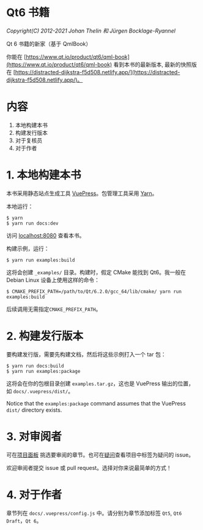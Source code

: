 # Qt6 书籍

*Copyright(C) 2012-2021 Johan Thelin 和 Jürgen Bocklage-Ryannel*

Qt 6 书籍的新家（基于 QmlBook）

你能在 [https://www.qt.io/product/qt6/qml-book](https://www.qt.io/product/qt6/qml-book) 看到本书的最新版本, 最新的快照版在 [https://distracted-dijkstra-f5d508.netlify.app/](https://distracted-dijkstra-f5d508.netlify.app/)。

# 内容

1. 本地构建本书
2. 构建发行版本
3. 对于复核员
4. 对于作者

# 1. 本地构建本书

本书采用静态站点生成工具 [VuePress](https://vuepress.vuejs.org/)。包管理工具采用 [Yarn](https://yarnpkg.com/)。

本地运行：

```
$ yarn
$ yarn run docs:dev
```

访问 [localhost:8080](http://localhost:8080) 查看本书。

构建示例，运行：

```
$ yarn run examples:build
```

这将会创建 `_examples/` 目录。构建时，假定 CMake 能找到 Qt6。我一般在 Debian Linux 设备上使用这样的命令：

```
$ CMAKE_PREFIX_PATH=/path/to/Qt/6.2.0/gcc_64/lib/cmake/ yarn run examples:build
```

后续调用无需指定`CMAKE_PREFIX_PATH`。

# 2. 构建发行版本

要构建发行版，需要先构建文档，然后将这些示例打入一个 tar 包：

```
$ yarn run docs:build
$ yarn run examples:package
```

这将会在你的包根目录创建 `examples.tar.gz`，这也是 VuePress 输出的位置，如 `docs/.vuepress/dist/`。

Notice that the `examples:package` command assumes that the VuePress `dist/` directory exists.

# 3. 对审阅者

可在[项目面板](https://github.com/qmlbook/qt6book/projects/1) 挑选要审阅的章节。也可在[疑问](https://github.com/qmlbook/qt6book/issues?q=is%3Aissue+is%3Aopen+label%3Aquestion)查看项目中标签为疑问的 issue。

欢迎审阅者提交 issue 或 pull request。选择对你来说最简单的方式！

# 4. 对于作者

章节列在 `docs/.vuepress/config.js` 中。请分别为章节添加标签 `Qt5`, `Qt6 Draft`，`Qt 6`。

